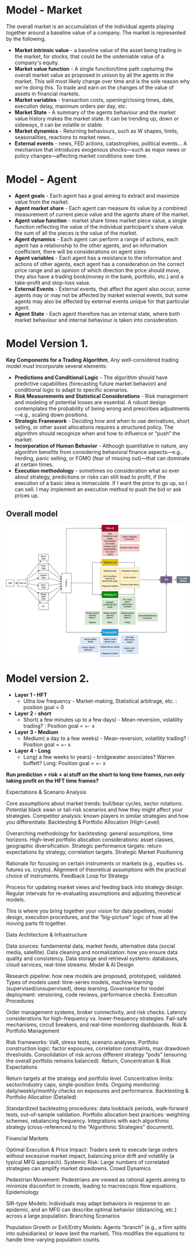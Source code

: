 # Model - Market
The overall market is an accumulation of the individual agents playing together around a baseline value of a company. The market is represented by the following.
- **Market intrinsic value** - a baseline value of the asset being trading in the market, for stocks, that could be the undeniable value of a company's equity.
- **Market value function** - A single function/time path capturing the overall market value as proposed in unison by all the agents in the market. This will most likely change over time and is the sole reason why we're doing this. To trade and earn on the changes of the value of assets in financial markets.
- **Market variables** -  transaction costs, opening/closing times, date, execution delay, maximum orders per day, etc.
- **Market State** - A summary of the agents behaviour and the market value history makes the market state. It can be trending up, down or sideways, it can be volatile or stable.
- **Market dynamics** - Returning behaviours, such as W shapes, limits, seasonalities, reactions to market news...
- **External events** - news, FED actions, catastrophies, political events... A mechanism that introduces exogenous shocks—such as major news or policy changes—affecting market conditions over time.

# Model - Agent
- **Agent goals** - Each agent has a goal aiming to extract and maximize value from the market.
- **Agent market share** - Each agent can measure its value by a combined measurement of current piece value and the agents share of the market.
- **Agent value function** - market share times market piece value, a single function reflecting the value of the individual participant's share value. the sum of all the pieces is the value of the market.
- **Agent dynamics** - Each agent can perform a range of actions, each agent has a relationship to the other agents, and an information coefficient, there will be considerations on agent sizes
- **Agent variables** - Each agent has a resistance to the information and actions of other agents, each agent has a consideration on the correct price range and an opinion of which direction the price should move, they also have a trading book(money in the bank, portfolio, etc.) and a take-profit and stop-loss value.
- **External Events** - External events, that affect the agent also occur, some agents may or may not be affected by market external events, but some agents may also be affected by external events unique for that particular agent.
- **Agent State** - Each agent therefore has an internal state, where both market behaviour and internal behaviour is taken into consideration.



# Model Version 1.

**Key Components for a Trading Algorithm**, Any well-considered trading model must incorporate several elements:
- **Predictions and Conditional Logic** - The algorithm should have predictive capabilities (forecasting future market behavior) and conditional logic to adapt to specific scenarios.
- **Risk Measurements and Statistical Considerations** - Risk management and modeling of potential losses are essential. A robust design contemplates the probability of being wrong and prescribes adjustments—e.g., scaling down positions.
- **Strategic Framework** - Deciding how and when to use derivatives, short selling, or other asset allocations requires a structured policy. The algorithm should recognize when and how to influence or “push” the market.
- **Incorporation of Human Behavior** - Although quantitative in nature, any algorithm benefits from considering behavioral finance aspects—e.g., herding, panic selling, or FOMO (fear of missing out)—that can dominate at certain times.
- **Execution methodology** - sometimes no consideration what so ever about strategy, predictions or risks can still lead to profit, if the execution of a basic idea is immaculate. If I want the price to go up, so I can sell. I may implement an execution method to push the bid or ask prices up.

## Overall model
![Model](https://github.com/COPtoLON/TMRW/blob/2da41e162ce04c25e83712f98d1caf6d9217e76d/util/model.jpg)

# Model version 2.
- **Layer 1 - HFT**
  - Ultra low frequency - Market-making, Statistical arbitrage, etc. : position goal = 0
- **Layer 2 - short**
  - Short( a few minutes up to a few days) - Mean-reversion, volatility trading? : Position goal = +- x
- **Layer 3 - Medium**
  - Medium( a day to a few weeks) - Mean-reversion, volatility trading? : Position goal = +- x
- **Layer 4 - Long**
  - Long( a few weeks to years) - bridgewater associates? Warren buffett? Long: Position goal = +- x

**Run prediction + risk + ai stuff on the short to long time frames, run only taking profit on the HFT time frames?**

Expectations & Scenario Analysis

Core assumptions about market trends: bull/bear cycles, sector rotations.
Potential black swan or tail-risk scenarios and how they might affect your strategies.
Competitor analysis: known players in similar strategies and how you differentiate.
Backtesting & Portfolio Allocation (High-Level)

Overarching methodology for backtesting: general assumptions, time horizons.
High-level portfolio allocation considerations: asset classes, geographic diversification.
Strategic performance targets: return expectations by strategy, correlation targets.
Strategic Market Positioning

Rationale for focusing on certain instruments or markets (e.g., equities vs. futures vs. crypto).
Alignment of theoretical assumptions with the practical choice of instruments.
Feedback Loop for Strategy

Process for updating market views and feeding back into strategy design.
Regular intervals for re-evaluating assumptions and adjusting theoretical models.

This is where you bring together your vision for data pipelines, model design, execution procedures, and the “big-picture” logic of how all the moving parts fit together.

Data Architecture & Infrastructure

Data sources: fundamental data, market feeds, alternative data (social media, satellite).
Data cleaning and normalization: how you ensure data quality and consistency.
Data storage and retrieval systems: databases, cloud services, real-time streams.
Model & AI Design

Research pipeline: how new models are proposed, prototyped, validated.
Types of models used: time-series models, machine learning (supervised/unsupervised), deep learning.
Governance for model deployment: versioning, code reviews, performance checks.
Execution Procedures

Order management systems, broker connectivity, and risk checks.
Latency considerations for high-frequency vs. lower-frequency strategies.
Fail-safe mechanisms, circuit breakers, and real-time monitoring dashboards.
Risk & Portfolio Management

Risk frameworks: VaR, stress tests, scenario analyses.
Portfolio construction logic: factor exposures, correlation constraints, max drawdown thresholds.
Consolidation of risk across different strategy “pods” (ensuring the overall portfolio remains balanced).
Return, Concentration & Risk Expectations

Return targets at the strategy and portfolio level.
Concentration limits: sector/industry caps, single-position limits.
Ongoing monitoring: daily/weekly/monthly checks on exposures and performance.
Backtesting & Portfolio Allocation (Detailed)

Standardized backtesting procedures: data lookback periods, walk-forward tests, out-of-sample validation.
Portfolio allocation best practices: weighting schemes, rebalancing frequency.
Integrations with each algorithmic strategy (cross-referenced to the “Algorithmic Strategies” document).



Financial Markets

Optimal Execution & Price Impact: Traders seek to execute large orders without excessive market impact, balancing price drift and volatility (a typical MFG approach).
Systemic Risk: Large numbers of correlated strategies can amplify market drawdowns.
Crowd Dynamics

Pedestrian Movement: Pedestrians are viewed as rational agents aiming to minimize discomfort in crowds, leading to macroscopic flow equations.
Epidemiology

SIR-type Models: Individuals may adapt behaviors in response to an epidemic, and an MFG can describe optimal behavior (distancing, etc.) across a large population.
Branching Scenarios

Population Growth or Exit/Entry Models: Agents “branch” (e.g., a firm splits into subsidiaries) or leave (exit the market). This modifies the equations to handle time-varying population counts.

